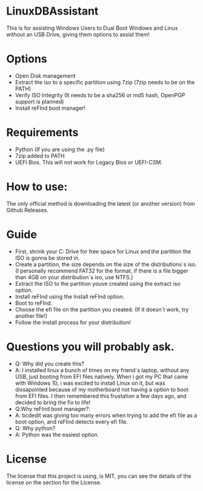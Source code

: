 # LinuxDBAssistant
This is for assisting Windows Users to Dual Boot Windows and Linux without an USB Drive, giving them options to assist them!
# Options
- Open Disk management
- Extract the iso to a specific partition using 7zip (7zip needs to be on the PATH)
- Verify ISO Integrity (It needs to be a sha256 or md5 hash, OpenPGP support is planned)
- Install reFInd boot manager!
# Requirements
- Python (If you are using the .py file)
- 7zip added to PATH
- UEFI Bios. This will not work for Legacy Bios or UEFI-CSM.
# How to use:
The only official method is downloading the latest (or another version) from Github Releases. 
# Guide 
- First, shrink your C: Drive for free space for Linux and the partition the ISO is gonna be stored in.
- Create a partition, the size depends on the size of the distributions´s iso. (I personally recommend FAT32 for the format, if there is a file bigger than 4GB on your distribution´s iso, use NTFS.)
- Extract the ISO to the partition youve created using the extract iso option.
- Install reFInd using the Install reFInd option.
- Boot to reFInd.
- Choose the efi file on the partition you created. (If it doesn´t work, try another file!)
- Follow the install process for your distribution!
# Questions you will probably ask.
- Q: Why did you create this?
- A: I installed linux a bunch of times on my friend´s laptop, without any USB, just booting from EFI files natively. When i got my PC that came with Windows 10, i was excited to install Linux on it, but was dissapointed because of my motherboard not having a option to boot from EFI files. I then remembered this frustation a few days ago, and decided to bring the fix to life!
- Q:Why reFInd boot manager?:
- A: bcdedit was giving too many errors when trying to add the efi file as a boot option, and reFInd detects every efi file.
- Q: Why python?
- A: Python was the easiest option.
# License
The license that this project is using, is MIT, you can see the details of the license on the section for the License.
